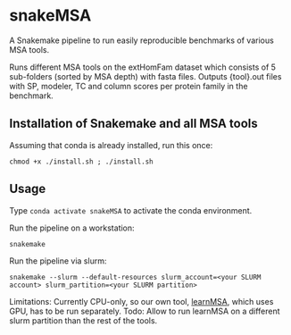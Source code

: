 # snakeMSA
A Snakemake pipeline to run easily reproducible benchmarks of various MSA tools.

Runs different MSA tools on the extHomFam dataset which consists of 5 sub-folders (sorted by MSA depth) with fasta files. Outputs {tool}.out files with SP, modeler, TC and column scores per protein family in the benchmark. 

## Installation of Snakemake and all MSA tools 
Assuming that conda is already installed, run this once:

`chmod +x ./install.sh ; ./install.sh`

## Usage

Type `conda activate snakeMSA` to activate the conda environment.

Run the pipeline on a workstation:

`snakemake`

Run the pipeline via slurm:

`snakemake --slurm --default-resources slurm_account=<your SLURM account> slurm_partition=<your SLURM partition>`

Limitations:
Currently CPU-only, so our own tool, [learnMSA](https://github.com/Gaius-Augustus/learnMSA), which uses GPU, has to be run separately. 
Todo: Allow to run learnMSA on a different slurm partition than the rest of the tools.
